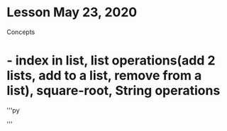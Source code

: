 # Lesson May 23, 2020

Concepts

# - index in list, list operations(add 2 lists, add to a list, remove from a list), square-root, String operations



'''py


'''


